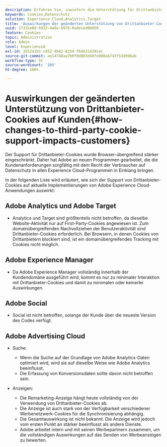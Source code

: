 ```yaml
---
description: Erfahren Sie, inwiefern die Unterstützung für Drittanbieter-Cookies in Browsern immer mehr eingeschränkt wird.
keywords: Cookies;Datenschutz
solution: Experience Cloud,Analytics,Target
title: 'Auswirkungen der geänderten Unterstützung von Drittanbieter-Cookies auf Kunden '
uuid: 27332e0d-6932-4a6e-b97b-0adeced0b050
feature: Cookies
topic: Administration
role: Admin
level: Experienced
exl-id: 3d12a1b1-c952-4b42-815d-f64b31429cec
source-git-commit: ae14748aa7b0f0d803d48fe980a6743f53d996ab
workflow-type: ht
source-wordcount: '265'
ht-degree: 100%

---
```


# Auswirkungen der geänderten Unterstützung von Drittanbieter-Cookies auf Kunden{#how-changes-to-third-party-cookie-support-impacts-customers}

Der Support für Drittanbieter-Cookies wurde Browser-übergreifend stärker eingeschränkt. Daher hat Adobe an neuen Programmen gearbeitet, die die Kundenanforderungen sorgfältig mit dem Recht der Verbraucher auf Datenschutz in allen Experience Cloud-Programmen in Einklang bringen.

In der folgenden Liste wird erläutert, wie sich der Support von Drittanbieter-Cookies auf aktuelle Implementierungen von Adobe Experience Cloud-Anwendungen auswirkt:

## Adobe Analytics und Adobe Target

* Analytics und Target sind größtenteils nicht betroffen, da dieselbe Website-Aktivität nur auf First-Party-Cookies angewiesen ist. Zum domainübergreifenden Nachvollziehen der Benutzeraktivität sind Drittanbieter-Cookies erforderlich. Bei Browsern, in denen Cookies von Drittanbietern blockiert sind, ist ein domainübergreifendes Tracking mit Cookies nicht möglich.

## Adobe Experience Manager

* Da Adobe Experience Manager vollständig innerhalb der Kundendomäne ausgeführt wird, kommt es nur zu minimaler Interaktion mit Drittanbieter-Cookies und damit zu minimalen oder keinerlei Auswirkungen.

## Adobe Social

* Social ist nicht betroffen, solange der Kunde über die neueste Version des Codes verfügt.

## Adobe Advertising Cloud

* Suche:

   * Wenn die Suche auf der Grundlage von Adobe Analytics-Daten optimiert wird, wird sie auf dieselbe Weise wie Adobe Analytics beeinflusst.
   * Die Erfassung von Konversionsdaten sollte davon nicht betroffen sein.

* Anzeigen:

   * Die Remarketing-Anzeige hängt heute vollständig von der Verwendung von Drittanbieter-Cookies ab.
   * Die Anzeige ist auch stark von der Verfügbarkeit verschiedener Werbenetzwerk-Cookies für die Synchronisierung abhängig.
   * Die Gesamtauswirkung ist nicht bekannt. Die Anzeige wird jedoch vom ersten Punkt an stärker beeinflusst als andere Dienste.
   * Adobe arbeitet intern und mit seinen Werbepartnern zusammen, um die vollständigen Auswirkungen auf das Senden von Werbeanzeigen zu bewerten.
